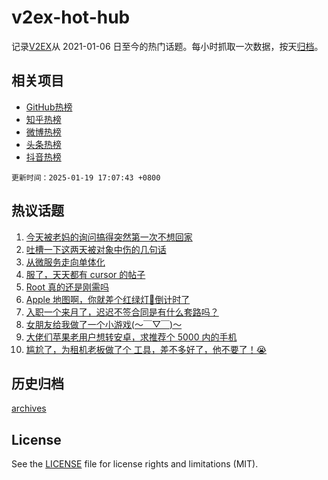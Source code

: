 # v2ex-hot-hub

 记录[V2EX](https://www.v2ex.com/)从 2021-01-06 日至今的热门话题。每小时抓取一次数据，按天[归档](archives)。
 
 ## 相关项目

- [GitHub热榜](https://github.com/snaildev/github-hot-hub)
- [知乎热榜](https://github.com/snaildev/zhihu-hot-hub)
- [微博热榜](https://github.com/snaildev/weibo-hot-hub)
- [头条热榜](https://github.com/snaildev/toutiao-hot-hub)
- [抖音热榜](https://github.com/snaildev/douyin-hot-hub)


 `更新时间：2025-01-19 17:07:43 +0800`

## 热议话题

1. [今天被老妈的询问搞得突然第一次不想回家](https://www.v2ex.com/t/1106147)
1. [吐槽一下这两天被对象中伤的几句话](https://www.v2ex.com/t/1106199)
1. [从微服务走向单体化](https://www.v2ex.com/t/1106152)
1. [服了，天天都有 cursor 的帖子](https://www.v2ex.com/t/1106116)
1. [Root 真的还是刚需吗](https://www.v2ex.com/t/1106142)
1. [Apple 地图啊，你就差个红绿灯🚥倒计时了](https://www.v2ex.com/t/1106202)
1. [入职一个来月了，迟迟不签合同是有什么套路吗？](https://www.v2ex.com/t/1106192)
1. [女朋友给我做了一个小游戏(～￣▽￣)～](https://www.v2ex.com/t/1106128)
1. [大佬们苹果老用户想转安卓，求推荐个 5000 内的手机](https://www.v2ex.com/t/1106195)
1. [尴尬了，为租机老板做了个 工具，差不多好了，他不要了！😭](https://www.v2ex.com/t/1106127)

## 历史归档

[archives](archives)

## License

See the [LICENSE](LICENSE) file for license rights and limitations (MIT).
